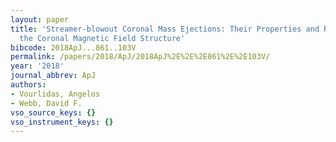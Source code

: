```yaml
---
layout: paper
title: 'Streamer-blowout Coronal Mass Ejections: Their Properties and Relation to
  the Coronal Magnetic Field Structure'
bibcode: 2018ApJ...861..103V
permalink: /papers/2018/ApJ/2018ApJ%2E%2E%2E861%2E%2E103V/
year: '2018'
journal_abbrev: ApJ
authors:
- Vourlidas, Angelos
- Webb, David F.
vso_source_keys: {}
vso_instrument_keys: {}
---
```

